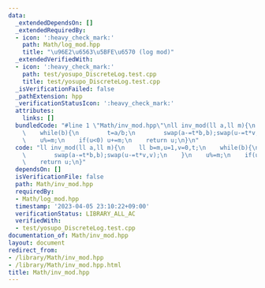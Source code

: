 ```yaml
---
data:
  _extendedDependsOn: []
  _extendedRequiredBy:
  - icon: ':heavy_check_mark:'
    path: Math/log_mod.hpp
    title: "\u96E2\u6563\u5BFE\u6570 (log mod)"
  _extendedVerifiedWith:
  - icon: ':heavy_check_mark:'
    path: test/yosupo_DiscreteLog.test.cpp
    title: test/yosupo_DiscreteLog.test.cpp
  _isVerificationFailed: false
  _pathExtension: hpp
  _verificationStatusIcon: ':heavy_check_mark:'
  attributes:
    links: []
  bundledCode: "#line 1 \"Math/inv_mod.hpp\"\nll inv_mod(ll a,ll m){\n    ll b=m,u=1,v=0,t;\n\
    \    while(b){\n        t=a/b;\n        swap(a-=t*b,b);swap(u-=t*v,v);\n    }\n\
    \    u%=m;\n    if(u<0) u+=m;\n    return u;\n}\n"
  code: "ll inv_mod(ll a,ll m){\n    ll b=m,u=1,v=0,t;\n    while(b){\n        t=a/b;\n\
    \        swap(a-=t*b,b);swap(u-=t*v,v);\n    }\n    u%=m;\n    if(u<0) u+=m;\n\
    \    return u;\n}"
  dependsOn: []
  isVerificationFile: false
  path: Math/inv_mod.hpp
  requiredBy:
  - Math/log_mod.hpp
  timestamp: '2023-04-05 23:10:22+09:00'
  verificationStatus: LIBRARY_ALL_AC
  verifiedWith:
  - test/yosupo_DiscreteLog.test.cpp
documentation_of: Math/inv_mod.hpp
layout: document
redirect_from:
- /library/Math/inv_mod.hpp
- /library/Math/inv_mod.hpp.html
title: Math/inv_mod.hpp
---
```

